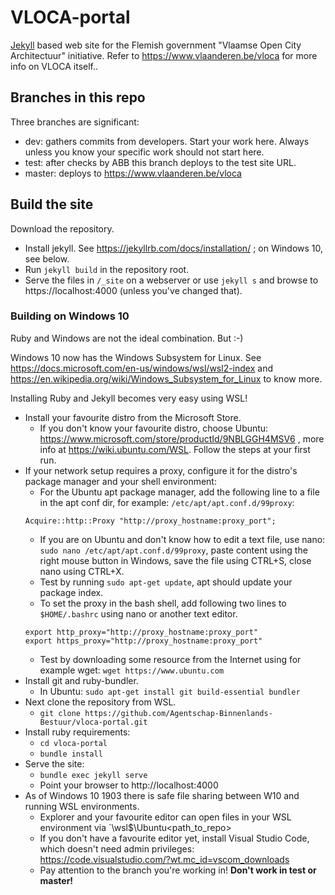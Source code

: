 # VLOCA-portal
[Jekyll](https://jekyllrb.com/) based web site for the Flemish government "Vlaamse Open City Architectuur" initiative. Refer to https://www.vlaanderen.be/vloca for more info on VLOCA itself..


## Branches in this repo
Three branches are significant:
* dev: gathers commits from developers. Start your work here. Always unless you know your specific work should not start here.
* test: after checks by ABB this branch deploys to the test site URL.
* master: deploys to https://www.vlaanderen.be/vloca
## Build the site
Download the repository.
* Install jekyll. See https://jekyllrb.com/docs/installation/ ; on Windows 10, see below.
* Run `jekyll build` in the repository root.
* Serve the files in `/_site` on a webserver or use `jekyll s` and browse to https://localhost:4000 (unless you've changed that).

### Building on Windows 10
Ruby and Windows are not the ideal combination. But :-)

Windows 10 now has the Windows Subsystem for Linux. See https://docs.microsoft.com/en-us/windows/wsl/wsl2-index and https://en.wikipedia.org/wiki/Windows_Subsystem_for_Linux to know more.

Installing Ruby and Jekyll becomes very easy using WSL!
* Install your favourite distro from the Microsoft Store.
  * If you don't know your favourite distro, choose Ubuntu: https://www.microsoft.com/store/productId/9NBLGGH4MSV6 , more info at https://wiki.ubuntu.com/WSL. Follow the steps at your first run.
* If your network setup requires a proxy, configure it for the distro's package manager and your shell environment:
  * For the Ubuntu apt package manager, add the following line to a file in the apt conf dir, for example: ```/etc/apt/apt.conf.d/99proxy```:
  ```
  Acquire::http::Proxy "http://proxy_hostname:proxy_port";
  ```
    * If you are on Ubuntu and don't know how to edit a text file, use nano: ```sudo nano /etc/apt/apt.conf.d/99proxy```, paste content using the right mouse button in Windows, save the file using CTRL+S, close nano using CTRL+X.
  * Test by running ```sudo apt-get update```, apt should update your package index.
  * To set the proxy in the bash shell, add following two lines to ```$HOME/.bashrc``` using nano or another text editor.
  ```
  export http_proxy="http://proxy_hostname:proxy_port"
  export https_proxy="http://proxy_hostname:proxy_port"
  ```
  * Test by downloading some resource from the Internet using for example wget: ```wget https://www.ubuntu.com```
* Install git and ruby-bundler.
  *  In Ubuntu: `sudo apt-get install git build-essential bundler`
* Next clone the repository from WSL.
  * `git clone https://github.com/Agentschap-Binnenlands-Bestuur/vloca-portal.git`
* Install ruby requirements:
  * `cd vloca-portal`
  * `bundle install`
* Serve the site:
  * `bundle exec jekyll serve`
  * Point your browser to http://localhost:4000
* As of Windows 10 1903 there is safe file sharing between W10 and running WSL environments.
  * Explorer and your favourite editor can open files in your WSL environment via `\\wsl$\Ubuntu\<path_to_repo>
  * If you don't have a favourite editor yet, install Visual Studio Code, which doesn't need admin privileges: https://code.visualstudio.com/?wt.mc_id=vscom_downloads
  * Pay attention to the branch you're working in! __Don't work in test or master!__
